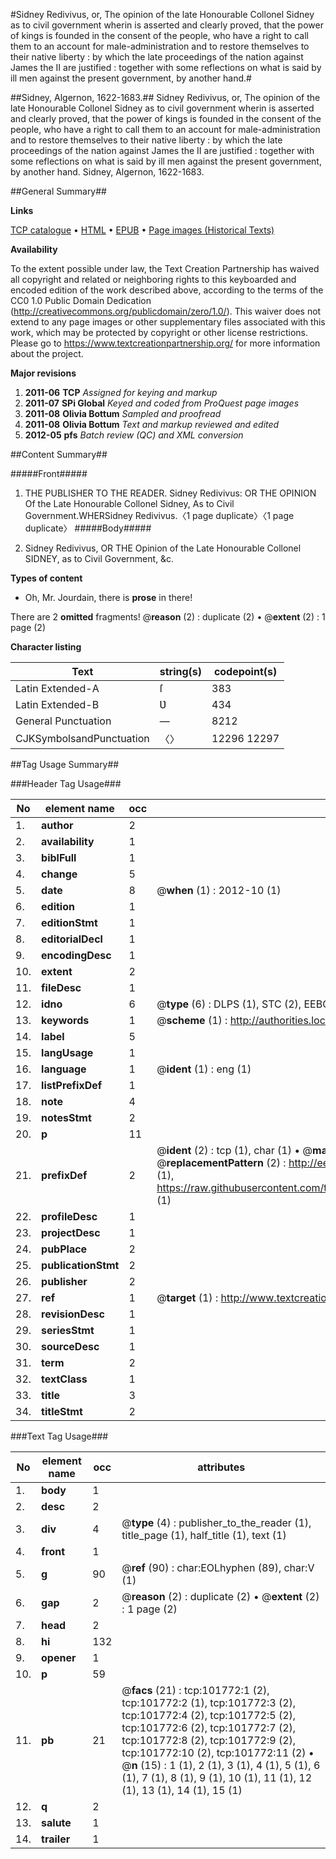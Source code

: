 #Sidney Redivivus, or, The opinion of the late Honourable Collonel Sidney as to civil government wherin is asserted and clearly proved, that the power of kings is founded in the consent of the people, who have a right to call them to an account for male-administration and to restore themselves to their native liberty : by which the late proceedings of the nation against James the II are justified : together with some reflections on what is said by ill men against the present government, by another hand.#

##Sidney, Algernon, 1622-1683.##
Sidney Redivivus, or, The opinion of the late Honourable Collonel Sidney as to civil government wherin is asserted and clearly proved, that the power of kings is founded in the consent of the people, who have a right to call them to an account for male-administration and to restore themselves to their native liberty : by which the late proceedings of the nation against James the II are justified : together with some reflections on what is said by ill men against the present government, by another hand.
Sidney, Algernon, 1622-1683.

##General Summary##

**Links**

[TCP catalogue](http://www.ota.ox.ac.uk/tcp/)  • 
[HTML](http://tei.it.ox.ac.uk/tcp/Texts-HTML/free/A60/A60215.html)  • 
[EPUB](http://tei.it.ox.ac.uk/tcp/Texts-EPUB/free/A60/A60215.epub) • 
[Page images (Historical Texts)](https://historicaltexts.jisc.ac.uk/eebo-13779903e)

**Availability**

To the extent possible under law, the Text Creation Partnership has waived all copyright and related or neighboring rights to this keyboarded and encoded edition of the work described above, according to the terms of the CC0 1.0 Public Domain Dedication (http://creativecommons.org/publicdomain/zero/1.0/). This waiver does not extend to any page images or other supplementary files associated with this work, which may be protected by copyright or other license restrictions. Please go to https://www.textcreationpartnership.org/ for more information about the project.

**Major revisions**

1. __2011-06__ __TCP__ *Assigned for keying and markup*
1. __2011-07__ __SPi Global__ *Keyed and coded from ProQuest page images*
1. __2011-08__ __Olivia Bottum__ *Sampled and proofread*
1. __2011-08__ __Olivia Bottum__ *Text and markup reviewed and edited*
1. __2012-05__ __pfs__ *Batch review (QC) and XML conversion*

##Content Summary##

#####Front#####

1. THE PUBLISHER TO THE READER.
Sidney Redivivus: OR THE OPINION Of the Late Honourable Collonel Sidney, As to Civil Government.WHERSidney Redivivus.〈1 page duplicate〉〈1 page duplicate〉
#####Body#####

1. Sidney Redivivus, OR THE Opinion of the Late Honourable Collonel SIDNEY, as to Civil Government, &c.

**Types of content**

  * Oh, Mr. Jourdain, there is **prose** in there!

There are 2 **omitted** fragments! 
 @__reason__ (2) : duplicate (2)  •  @__extent__ (2) : 1 page (2)

**Character listing**


|Text|string(s)|codepoint(s)|
|---|---|---|
|Latin Extended-A|ſ|383|
|Latin Extended-B|Ʋ|434|
|General Punctuation|—|8212|
|CJKSymbolsandPunctuation|〈〉|12296 12297|

##Tag Usage Summary##

###Header Tag Usage###

|No|element name|occ|attributes|
|---|---|---|---|
|1.|__author__|2||
|2.|__availability__|1||
|3.|__biblFull__|1||
|4.|__change__|5||
|5.|__date__|8| @__when__ (1) : 2012-10 (1)|
|6.|__edition__|1||
|7.|__editionStmt__|1||
|8.|__editorialDecl__|1||
|9.|__encodingDesc__|1||
|10.|__extent__|2||
|11.|__fileDesc__|1||
|12.|__idno__|6| @__type__ (6) : DLPS (1), STC (2), EEBO-CITATION (1), OCLC (1), VID (1)|
|13.|__keywords__|1| @__scheme__ (1) : http://authorities.loc.gov/ (1)|
|14.|__label__|5||
|15.|__langUsage__|1||
|16.|__language__|1| @__ident__ (1) : eng (1)|
|17.|__listPrefixDef__|1||
|18.|__note__|4||
|19.|__notesStmt__|2||
|20.|__p__|11||
|21.|__prefixDef__|2| @__ident__ (2) : tcp (1), char (1)  •  @__matchPattern__ (2) : ([0-9\-]+):([0-9IVX]+) (1), (.+) (1)  •  @__replacementPattern__ (2) : http://eebo.chadwyck.com/downloadtiff?vid=$1&page=$2 (1), https://raw.githubusercontent.com/textcreationpartnership/Texts/master/tcpchars.xml#$1 (1)|
|22.|__profileDesc__|1||
|23.|__projectDesc__|1||
|24.|__pubPlace__|2||
|25.|__publicationStmt__|2||
|26.|__publisher__|2||
|27.|__ref__|1| @__target__ (1) : http://www.textcreationpartnership.org/docs/. (1)|
|28.|__revisionDesc__|1||
|29.|__seriesStmt__|1||
|30.|__sourceDesc__|1||
|31.|__term__|2||
|32.|__textClass__|1||
|33.|__title__|3||
|34.|__titleStmt__|2||


###Text Tag Usage###

|No|element name|occ|attributes|
|---|---|---|---|
|1.|__body__|1||
|2.|__desc__|2||
|3.|__div__|4| @__type__ (4) : publisher_to_the_reader (1), title_page (1), half_title (1), text (1)|
|4.|__front__|1||
|5.|__g__|90| @__ref__ (90) : char:EOLhyphen (89), char:V (1)|
|6.|__gap__|2| @__reason__ (2) : duplicate (2)  •  @__extent__ (2) : 1 page (2)|
|7.|__head__|2||
|8.|__hi__|132||
|9.|__opener__|1||
|10.|__p__|59||
|11.|__pb__|21| @__facs__ (21) : tcp:101772:1 (2), tcp:101772:2 (1), tcp:101772:3 (2), tcp:101772:4 (2), tcp:101772:5 (2), tcp:101772:6 (2), tcp:101772:7 (2), tcp:101772:8 (2), tcp:101772:9 (2), tcp:101772:10 (2), tcp:101772:11 (2)  •  @__n__ (15) : 1 (1), 2 (1), 3 (1), 4 (1), 5 (1), 6 (1), 7 (1), 8 (1), 9 (1), 10 (1), 11 (1), 12 (1), 13 (1), 14 (1), 15 (1)|
|12.|__q__|2||
|13.|__salute__|1||
|14.|__trailer__|1||
